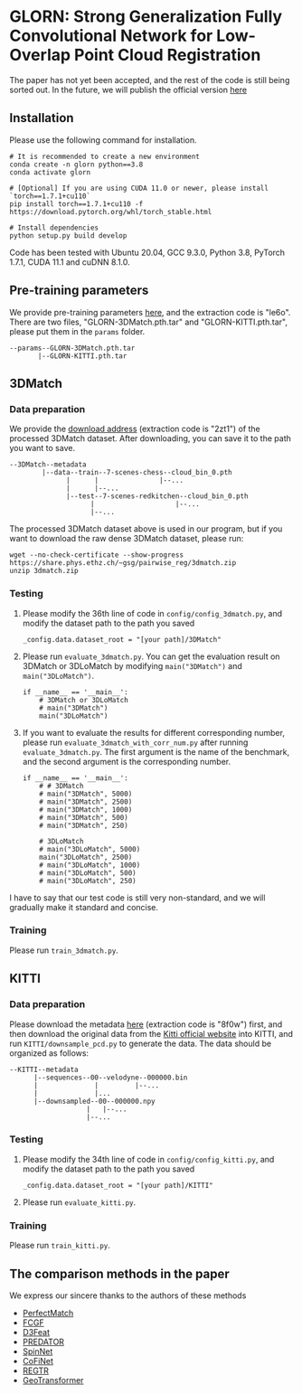 # GLORN: Strong Generalization Fully Convolutional Network for Low-Overlap Point Cloud Registration
The paper has not yet been accepted, and the rest of the code is still being sorted out. In the future, we will publish the official version [here](https://github.com/Pikachu-NCU/GLORN)
## Installation
Please use the following command for installation.
```
# It is recommended to create a new environment
conda create -n glorn python==3.8
conda activate glorn

# [Optional] If you are using CUDA 11.0 or newer, please install `torch==1.7.1+cu110`
pip install torch==1.7.1+cu110 -f https://download.pytorch.org/whl/torch_stable.html

# Install dependencies
python setup.py build develop
```
Code has been tested with Ubuntu 20.04, GCC 9.3.0, Python 3.8, PyTorch 1.7.1, CUDA 11.1 and cuDNN 8.1.0.
## Pre-training parameters
We provide pre-training parameters [here](https://pan.baidu.com/s/1zpeCMxHMXF8vSFiKemudRg), and the extraction code is "le6o".
There are two files, "GLORN-3DMatch.pth.tar" and "GLORN-KITTI.pth.tar", please put them in the ```params``` folder.
```
--params--GLORN-3DMatch.pth.tar
       |--GLORN-KITTI.pth.tar
```
## 3DMatch
### Data preparation
We provide the [download address](https://pan.baidu.com/s/1A80Ti9y6Hh70bUOf7bbs3A) (extraction code is "2zt1") of the processed 3DMatch dataset. After downloading, you can save it to the path you want to save.
```
--3DMatch--metadata
        |--data--train--7-scenes-chess--cloud_bin_0.pth
              |      |               |--...
              |      |--...
              |--test--7-scenes-redkitchen--cloud_bin_0.pth
                    |                    |--...
                    |--...
```
The processed 3DMatch dataset above is used in our program, but if you want to download the raw dense 3DMatch dataset, please run:
```
wget --no-check-certificate --show-progress https://share.phys.ethz.ch/~gsg/pairwise_reg/3dmatch.zip
unzip 3dmatch.zip
```
### Testing
1. Please modify the 36th line of code in ```config/config_3dmatch.py```, and modify the dataset path to the path you saved
    ```
    _config.data.dataset_root = "[your path]/3DMatch"
    ```
2. Please run ```evaluate_3dmatch.py```. You can get the evaluation result on 3DMatch or 3DLoMatch by modifying ```main("3DMatch")``` and ```main("3DLoMatch")```.
    ```
    if __name__ == '__main__':
        # 3DMatch or 3DLoMatch
        # main("3DMatch")
        main("3DLoMatch")
    ```
3. If you want to evaluate the results for different corresponding number, please run ```evaluate_3dmatch_with_corr_num.py``` after running ```evaluate_3dmatch.py```. The first argument is the name of the benchmark, and the second argument is the corresponding number.
    ```
    if __name__ == '__main__':
        # # 3DMatch
        # main("3DMatch", 5000)
        # main("3DMatch", 2500)
        # main("3DMatch", 1000)
        # main("3DMatch", 500)
        # main("3DMatch", 250)
        
        # 3DLoMatch
        # main("3DLoMatch", 5000)
        main("3DLoMatch", 2500)
        # main("3DLoMatch", 1000)
        # main("3DLoMatch", 500)
        # main("3DLoMatch", 250)
    ```
I have to say that our test code is still very non-standard, and we will gradually make it standard and concise.
### Training
Please run ```train_3dmatch.py```.
## KITTI
### Data preparation
Please download the metadata [here](https://pan.baidu.com/s/1jFvDn3LciCdrPNKa2YIgWg) (extraction code is "8f0w") first, and then download the original data from the [Kitti official website](http://www.cvlibs.net/datasets/kitti/eval_odometry.php) into KITTI, and run ```KITTI/downsample_pcd.py``` to generate the data. The data should be organized as follows:
```
--KITTI--metadata
      |--sequences--00--velodyne--000000.bin
      |              |         |--...
      |              |...
      |--downsampled--00--000000.npy
                   |   |--...
                   |--...
```
### Testing
1. Please modify the 34th line of code in ```config/config_kitti.py```, and modify the dataset path to the path you saved
    ```
    _config.data.dataset_root = "[your path]/KITTI"
    ```
2. Please run ```evaluate_kitti.py```.
### Training
Please run ```train_kitti.py```.
## The comparison methods in the paper
We express our sincere thanks to the authors of these methods
* [PerfectMatch](https://github.com/zgojcic/3DSmoothNet)
* [FCGF](https://github.com/chrischoy/FCGF)
* [D3Feat](https://github.com/XuyangBai/D3Feat.pytorch)
* [PREDATOR](https://github.com/ShengyuH/OverlapPredator)
* [SpinNet](https://github.com/QingyongHu/SpinNet)
* [CoFiNet](https://github.com/haoyu94/Coarse-to-fine-correspondences)
* [REGTR](https://github.com/yewzijian/RegTR)
* [GeoTransformer](https://github.com/qinzheng93/GeoTransformer)
